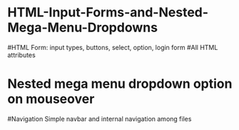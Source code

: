 # HTML-Input-Forms-and-Nested-Mega-Menu-Dropdowns
#HTML Form: input types, buttons, select, option, login form
#All HTML attributes
# Nested mega menu dropdown option on mouseover
#Navigation Simple navbar and internal navigation among files


